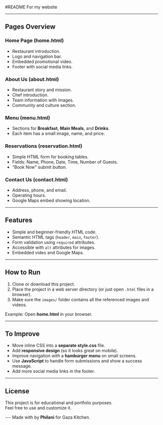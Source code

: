 #README For my website

---

## Pages Overview

###  **Home Page (home.html)**
- Restaurant introduction.  
- Logo and navigation bar.  
- Embedded promotional video.  
- Footer with social media links.  

###  **About Us (about.html)**
- Restaurant story and mission.  
- Chef introduction.  
- Team information with images.  
- Community and culture section.  

###  **Menu (menu.html)**
- Sections for **Breakfast**, **Main Meals**, and **Drinks**.  
- Each item has a small image, name, and price.  

###  **Reservations (reservation.html)**
- Simple HTML form for booking tables.  
- Fields: Name, Phone, Date, Time, Number of Guests.  
- "Book Now" submit button.  

###  **Contact Us (contact.html)**
- Address, phone, and email.  
- Operating hours.  
- Google Maps embed showing location.  

---

##  Features
- Simple and beginner-friendly HTML code.  
- Semantic HTML tags (`header`, `main`, `footer`).  
- Form validation using `required` attributes.  
- Accessible with `alt` attributes for images.  
- Embedded video and Google Maps.  

---

##  How to Run
1. Clone or download this project.  
2. Place the project in a web server directory (or just open `.html` files in a browser).  
3. Make sure the `images/` folder contains all the referenced images and videos.  

Example: Open **home.html** in your browser.  

---

## To Improve
- Move inline CSS into a **separate style.css** file.  
- Add **responsive design** (so it looks great on mobile).  
- Improve navigation with a **hamburger menu** on small screens.  
- Use **JavaScript** to handle form submissions and show a success message.  
- Add more social media links in the footer.  

---

## License
This project is for educational and portfolio purposes.  
Feel free to use and customize it.  

--- Made with by **Philani** for Gaza Kitchen.
